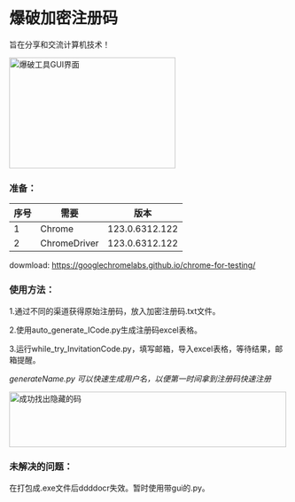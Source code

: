 # 爆破加密注册码
旨在分享和交流计算机技术！

<img src="https://s21.ax1x.com/2024/10/14/pAteEge.png" width="300" height="200" alt="爆破工具GUI界面">

### 准备：

| 序号  | 需要  | 版本  |  
| ---- | ---- | ---- |  
| 1 | Chrome | 123.0.6312.122  |  
| 2 | ChromeDriver | 123.0.6312.122  |

dowmload: https://googlechromelabs.github.io/chrome-for-testing/


### 使用方法：
1.通过不同的渠道获得原始注册码，放入加密注册码.txt文件。

2.使用auto_generate_ICode.py生成注册码excel表格。

3.运行while_try_InvitationCode.py，填写邮箱，导入excel表格，等待结果，邮箱提醒。

*generateName.py 可以快速生成用户名，以便第一时间拿到注册码快速注册*

<!-- [![pAtVPq1.md.png](https://s21.ax1x.com/2024/10/14/pAtVPq1.md.png)](https://imgse.com/i/pAtVPq1) -->
<img src="https://s21.ax1x.com/2024/10/14/pAtVPq1.png" width="500" height="100" alt="成功找出隐藏的码">

### 未解决的问题：
在打包成.exe文件后ddddocr失效。暂时使用带gui的.py。
